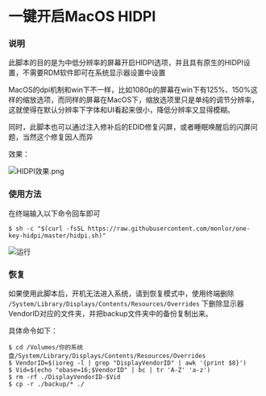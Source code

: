 # 一键开启MacOS HIDPI

### 说明

此脚本的目的是为中低分辨率的屏幕开启HIDPI选项，并且具有原生的HIDPI设置，不需要RDM软件即可在系统显示器设置中设置

MacOS的dpi机制和win下不一样，比如1080p的屏幕在win下有125%、150%这样的缩放选项，而同样的屏幕在MacOS下，缩放选项里只是单纯的调节分辨率，这就使得在默认分辨率下字体和UI看起来很小，降低分辨率又显得模糊。

同时，此脚本也可以通过注入修补后的EDID修复闪屏，或者睡眠唤醒后的闪屏问题，当然这个修复因人而异

效果：

![HIDPI效果.png](https://i.loli.net/2017/10/26/59f199e85deb7.png)

### 使用方法

在终端输入以下命令回车即可

```
$ sh -c "$(curl -fsSL https://raw.githubusercontent.com/monlor/one-key-hidpi/master/hidpi.sh)"
```

![运行](https://i.loli.net/2018/04/03/5ac2963c7b26b.png)

### 恢复

如果使用此脚本后，开机无法进入系统，请到恢复模式中，使用终端删除 `/System/Library/Displays/Contents/Resources/Overrides` 下删除显示器VendorID对应的文件夹，并把backup文件夹中的备份复制出来。

具体命令如下：
```
$ cd /Volumes/你的系统盘/System/Library/Displays/Contents/Resources/Overrides
$ VendorID=$(ioreg -l | grep "DisplayVendorID" | awk '{print $8}')
$ Vid=$(echo "obase=16;$VendorID" | bc | tr 'A-Z' 'a-z')
$ rm -rf ./DisplayVendorID-$Vid
$ cp -r ./backup/* ./
```


